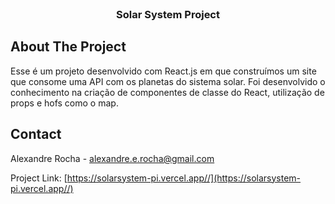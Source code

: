 <!-- PROJECT LOGO -->
<br />

<h3 align="center">Solar System Project</h3>

</div>

<!-- ABOUT THE PROJECT -->
## About The Project

<p> 
  Esse é um projeto desenvolvido com React.js em que construímos um site que consome uma API com os planetas do sistema solar. 
  Foi desenvolvido o conhecimento na criação de componentes de classe do React, utilização de props e hofs como o map.
</p>

<!-- CONTACT -->
## Contact

Alexandre Rocha - alexandre.e.rocha@gmail.com

Project Link: [https://solarsystem-pi.vercel.app//](https://solarsystem-pi.vercel.app//)

